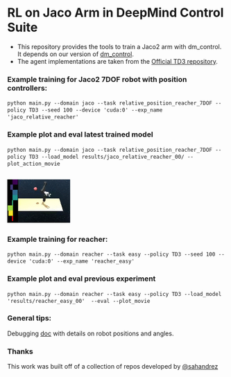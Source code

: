 # RL on Jaco Arm in DeepMind Control Suite

* This repository provides the tools to train a Jaco2 arm with dm_control. It depends on our version of [dm_control](https://github.com/johannah/dm_control). 
* The agent implementations are taken from the [Official TD3 repository](https://github.com/sfujim/TD3).

### Example training for Jaco2 7DOF robot with position controllers:
```
python main.py --domain jaco --task relative_position_reacher_7DOF --policy TD3 --seed 100 --device 'cuda:0' --exp_name 'jaco_relative_reacher'
```

### Example plot and eval latest trained model
```
python main.py --domain jaco --task relative_position_reacher_7DOF --policy TD3 --load_model results/jaco_relative_reacher_00/ --plot_action_movie

```

![](media/jaco_reacher.gif)
--- 

### Example training for reacher:
```
python main.py --domain reacher --task easy --policy TD3 --seed 100 --device 'cuda:0' --exp_name 'reacher_easy'
```

### Example plot and eval previous experiment
```
python main.py --domain reacher --task easy --policy TD3 --load_model 'results/reacher_easy_00'  --eval --plot_movie
```


### General tips:

Debugging [doc](https://docs.google.com/document/d/1FZcfzBCuFEt6Y-qjXhoz6kRAw_23119vy4JQ7mlBOYM/edit?usp=sharing) with details on robot positions and angles. 

### Thanks

This work was built off of a collection of repos developed by [@sahandrez](https://github.com/sahandrez)
